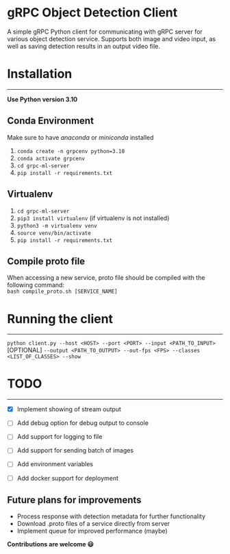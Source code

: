 # gRPC Object Detection Client
A simple gRPC Python client for communicating with gRPC server for various object detection service. Supports both image and video input, as well as saving detection results in an output video file.

# Installation

--------------------------------
**Use Python version 3.10**

## Conda Environment
Make sure to have _anaconda_ or _miniconda_ installed

1. `conda create -n grpcenv python=3.10`
2. `conda activate grpcenv`
3. `cd grpc-ml-server`
4. `pip install -r requirements.txt`

## Virtualenv

1. `cd grpc-ml-server`
2. `pip3 install virtualenv` (if virtualenv is not installed)
3. `python3 -m virtualenv venv`
4. `source venv/bin/activate`
5. `pip install -r requirements.txt`


## Compile proto file
When accessing a new service, proto file should be compiled with the following command:\
`bash compile_proto.sh [SERVICE_NAME]`

# Running the client
-----
`python client.py --host <HOST> --port <PORT> --input <PATH_TO_INPUT>`\
[OPTIONAL]  `--output <PATH_TO_OUTPUT> --out-fps <FPS> --classes <LIST_OF_CLASSES> --show`


# TODO
---
- [x] Implement showing of stream output
- [ ] Add debug option for debug output to console 
- [ ] Add support for logging to file
- [ ] Add support for sending batch of images
- [ ] Add environment variables
- [ ] Add docker support for deployment


## Future plans for improvements
* Process response with detection metadata for further functionality
* Download .proto files of a service directly from server
* Implement queue for improved performance (maybe)
  
**Contributions are welcome 😃**